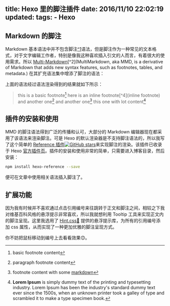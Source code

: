 title: Hexo 里的脚注插件
date: 2016/11/10 22:02:19
updated: 
tags:
    -  Hexo
---

## Markdown 的脚注

Markdown 基本语法中并不包含脚注[^1](英文称为footnote，用于为正文补充注解（解释性加注）或标明被引用于正文或注解的数据源。一般，脚注会在文章内以符号或数字标示，然后在文章末端（也就是文章的「脚」），列出所有的补充、数据源的详情。脚注让编者补充细节之余，也不影响行文的聚焦，让版面显得更整齐。)语法，但是脚注作为一种常见的文本格式，对于文字编辑工作者，特别是像我这种喜欢插入引文的人而言，有着很大的使用需求。所以 [Multi-Markdown](https://github.com/fletcher/MultiMarkdown-5)[^2](MultiMarkdown, aka MMD, is a derivative of Markdown that adds new syntax features, such as footnotes, tables, and metadata.) 在其扩充语法集中增添了脚注的语法：

<script src="https://coding.net/u/kchen0x/p/resources/git/raw/master/footnotes.js"><!--这是一段 Gist 的代码片段（coding 托管）--></script>

<!--more-->

上面的语法经过语法渲染得到的结果就如下所示：

> this is a basic footnote[^3]
> here is an inline footnote[^4](inline footnote)
> and another one[^5]
> and another one[^6]
> this one with lot content[^7]

## 插件的安装和使用

MMD 的脚注语法得到广泛的传播和认可，大部分的 Markdown 编辑器现在都采用了该语法来渲染脚注。可是 Hexo 的默认渲染器是不支持脚注语法的，所以我写了这个简单的 [Reference 插件![GitHub stars](https://img.shields.io/github/stars/quentin-chen/hexo-reference.svg?style=social&label=Star)](https://github.com/quentin-chen/hexo-reference)来实现脚注的渲染。该插件已收录于 Hexo [官方插件页](https://hexo.io/plugins/)。插件的安装和使用非常的简单，只需要进入博客目录，然后安装：

```bash
npm install hexo-reference --save
```

便可在文章中使用相关语法插入脚注了。

## 扩展功能

因为我有时候并不喜欢通过点击引用编号来往跳转于正文和脚注之间，相较之下我对维基百科风格的悬浮提示非常喜欢，所以我就想利用 Tooltip 工具来实现正文内的脚注呈现。这里我选用了 [Hint.css🔗](https://kushagragour.in/lab/hint/) 提供的悬浮提示库，为所有的引用编号添加 css 属性，从而实现了一种更加优雅的脚注呈现方式。

你不妨把鼠标移动到编号上去看看效果😊。

[^3]: basic footnote content
[^5]: paragraph
footnote
content
[^6]: footnote content with some [markdown](https://en.wikipedia.org/wiki/Markdown)
[^7]: **Lorem Ipsum** is simply dummy text of the printing and typesetting industry. Lorem Ipsum has been the industry's standard dummy text ever since the 1500s, when an unknown printer took a galley of type and scrambled it to make a type specimen book.
